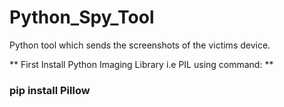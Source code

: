 # Python_Spy_Tool

Python tool which sends the screenshots of the victims device.

** First Install Python Imaging Library i.e PIL using command: **
### pip install Pillow
